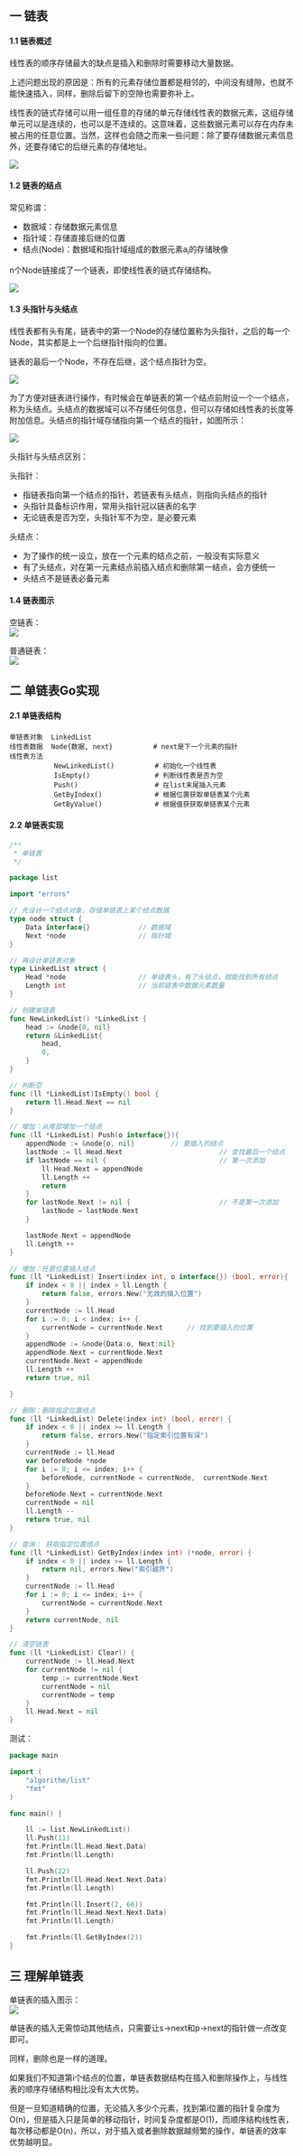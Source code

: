 ## 一 链表

#### 1.1 链表概述

线性表的顺序存储最大的缺点是插入和删除时需要移动大量数据。  

上述问题出现的原因是：所有的元素存储位置都是相邻的，中间没有缝隙，也就不能快速插入，同样，删除后留下的空隙也需要弥补上。  

线性表的链式存储可以用一组任意的存储的单元存储线性表的数据元素，这组存储单元可以是连续的，也可以是不连续的。这意味着，这些数据元素可以存在内存未被占用的任意位置。当然，这样也会随之而来一些问题：除了要存储数据元素信息外，还要存储它的后继元素的存储地址。  

![](../images/Algorithm/04-lianbiao1.png)  

#### 1.2 链表的结点

常见称谓：
- 数据域：存储数据元素信息
- 指针域：存储直接后继的位置
- 结点(Node)：数据域和指针域组成的数据元素a<sub>i</sub>的存储映像

n个Node链接成了一个链表，即使线性表的链式存储结构。  

![](../images/Algorithm/04-lianbiao2.png)  

#### 1.3 头指针与头结点

线性表都有头有尾，链表中的第一个Node的存储位置称为头指针，之后的每一个Node，其实都是上一个后继指针指向的位置。  

链表的最后一个Node，不存在后继，这个结点指针为空。   

![](../images/Algorithm/04-lianbiao3.png)  

为了方便对链表进行操作，有时候会在单链表的第一个结点前附设一个一个结点，称为头结点。头结点的数据域可以不存储任何信息，但可以存储如线性表的长度等附加信息。头结点的指针域存储指向第一个结点的指针，如图所示：   

![](../images/Algorithm/04-lianbiao4.png)  

头指针与头结点区别：  

头指针：
- 指链表指向第一个结点的指针，若链表有头结点，则指向头结点的指针
- 头指针具备标识作用，常用头指针冠以链表的名字
- 无论链表是否为空，头指针军不为空，是必要元素

头结点：
- 为了操作的统一设立，放在一个元素的结点之前，一般没有实际意义
- 有了头结点，对在第一元素结点前插入结点和删除第一结点，会方便统一
- 头结点不是链表必备元素 

#### 1.4 链表图示

空链表：  
![](../images/Algorithm/04-lianbiao5.png)  

普通链表：  
![](../images/Algorithm/04-lianbiao6.png)  

## 二 单链表Go实现

#### 2.1 单链表结构
```
单链表对象  LinkedList
线性表数据  Node{数据, next}          # next是下一个元素的指针
线性表方法    
           NewLinkedList()          # 初始化一个线性表
           IsEmpty()            	# 判断线性表是否为空
           Push()               	# 在list末尾插入元素
           GetByIndex()  			# 根据位置获取单链表某个元素
           GetByValue()  			# 根据值获获取单链表某个元素
```

#### 2.2 单链表实现

```go
/**
 * 单链表
 */

package list

import "errors"

// 先设计一个结点对象，存储单链表上某个结点数据
type node struct {
	Data interface{}			// 数据域
	Next *node					// 指针域
}

// 再设计单链表对象
type LinkedList struct {
	Head *node					// 单链表头，有了头结点，就能找到所有结点
	Length int					// 当前链表中数据元素数量
}

// 创建单链表
func NewLinkedList() *LinkedList {
	head := &node{0, nil}
	return &LinkedList{
		head,
		0,
	}
}

// 判断空
func (ll *LinkedList)IsEmpty() bool {
	return ll.Head.Next == nil
}

// 增加：从尾部增加一个结点
func (ll *LinkedList) Push(o interface{}){
	appendNode := &node{o, nil}			// 要插入的结点
	lastNode := ll.Head.Next						// 查找最后一个结点
	if lastNode == nil {							// 第一次添加
		ll.Head.Next = appendNode
		ll.Length ++
		return
	}
	for lastNode.Next != nil {						// 不是第一次添加
		lastNode = lastNode.Next
	}

	lastNode.Next = appendNode
	ll.Length ++
}

// 增加：任意位置插入结点
func (ll *LinkedList) Insert(index int, o interface{}) (bool, error){
	if index < 0 || index > ll.Length {
		return false, errors.New("无效的插入位置")
	}
	currentNode := ll.Head
	for i := 0; i < index; i++ {
		currentNode = currentNode.Next		// 找到要插入的位置
	}
	appendNode := &node{Data:o, Next:nil}
	appendNode.Next = currentNode.Next
	currentNode.Next = appendNode
	ll.Length ++
	return true, nil

}

// 删除：删除指定位置结点
func (ll *LinkedList) Delete(index int) (bool, error) {
	if index < 0 || index >= ll.Length {
		return false, errors.New("指定索引位置有误")
	}
	currentNode := ll.Head
	var beforeNode *node
	for i := 0; i <= index; i++ {
		beforeNode, currentNode = currentNode,  currentNode.Next
	}
	beforeNode.Next = currentNode.Next
	currentNode = nil
	ll.Length --
	return true, nil
}

// 查询： 获取指定位置结点
func (ll *LinkedList) GetByIndex(index int) (*node, error) {
	if index < 0 || index >= ll.Length {
		return nil, errors.New("索引越界")
	}
	currentNode := ll.Head
	for i := 0; i <= index; i++ {
		currentNode = currentNode.Next
	}
	return currentNode, nil
}

// 清空链表
func (ll *LinkedList) Clear() {
	currentNode := ll.Head.Next
	for currentNode != nil {
		temp := currentNode.Next
		currentNode = nil
		currentNode = temp
	}
	ll.Head.Next = nil
}
```

测试：
```go
package main

import (
	"algorithm/list"
	"fmt"
)

func main() {

	ll := list.NewLinkedList()
	ll.Push(11)
	fmt.Println(ll.Head.Next.Data)
	fmt.Println(ll.Length)

	ll.Push(22)
	fmt.Println(ll.Head.Next.Next.Data)
	fmt.Println(ll.Length)

	fmt.Println(ll.Insert(2, 66))
	fmt.Println(ll.Head.Next.Next.Data)
	fmt.Println(ll.Length)

	fmt.Println(ll.GetByIndex(2))
}
```

## 三 理解单链表  

单链表的插入图示：  
![](../images/Algorithm/04-lianbiao7.png)

单链表的插入无需惊动其他结点，只需要让s->next和p->next的指针做一点改变即可。  

同样，删除也是一样的道理。  

如果我们不知道第i个结点的位置，单链表数据结构在插入和删除操作上，与线性表的顺序存储结构相比没有太大优势。  

但是一旦知道精确的位置，无论插入多少个元素，找到第i位置的指针复杂度为O(n)，但是插入只是简单的移动指针，时间复杂度都是O(1)，而顺序结构线性表，每次移动都是O(n)，所以，对于插入或者删除数据越频繁的操作，单链表的效率优势越明显。

